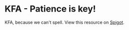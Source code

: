 KFA - Patience is key!
===

KFA, because we can't spell.
View this resource on [Spigot](https://www.spigotmc.org/resources/kfa-open-source-gamemode.7465/).
